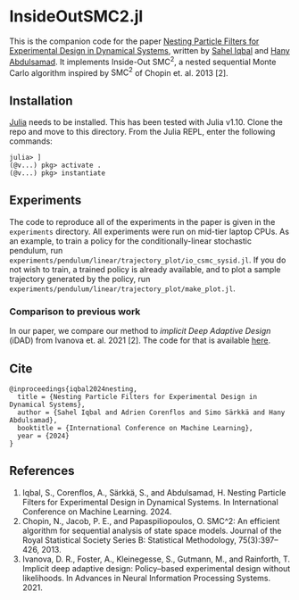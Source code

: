 # InsideOutSMC2.jl

This is the companion code for the paper [Nesting Particle Filters for Experimental Design in Dynamical Systems](https://arxiv.org/abs/2402.07868), written by [Sahel Iqbal](https://github.com/Sahel13) and [Hany Abdulsamad](https://github.com/hanyas). It implements $\textrm{Inside-Out SMC}^2$, a nested sequential Monte Carlo algorithm inspired by $\textrm{SMC}^2$ of Chopin et. al. 2013 [2]. 

## Installation
[Julia](https://julialang.org/) needs to be installed. This has been tested with Julia v1.10. Clone the repo and move to this directory. From the Julia REPL, enter the following commands:
```
julia> ]
(@v...) pkg> activate .
(@v...) pkg> instantiate
```

## Experiments
The code to reproduce all of the experiments in the paper is given in the `experiments` directory. All experiments were run on mid-tier laptop CPUs. As an example, to train a policy for the conditionally-linear stochastic pendulum, run `experiments/pendulum/linear/trajectory_plot/io_csmc_sysid.jl`. If you do not wish to train, a trained policy is already available, and to plot a sample trajectory generated by the policy, run `experiments/pendulum/linear/trajectory_plot/make_plot.jl`.

### Comparison to previous work
In our paper, we compare our method to *implicit Deep Adaptive Design* (iDAD) from Ivanova et. al. 2021 [2]. The code for that is available [here](https://github.com/sahel13/idad).

## Cite
```
@inproceedings{iqbal2024nesting,
  title = {Nesting Particle Filters for Experimental Design in Dynamical Systems},
  author = {Sahel Iqbal and Adrien Corenflos and Simo Särkkä and Hany Abdulsamad},
  booktitle = {International Conference on Machine Learning},
  year = {2024}
}
```

## References
1. Iqbal, S., Corenflos, A., Särkkä, S., and Abdulsamad, H. Nesting Particle Filters for Experimental Design in Dynamical Systems. In International Conference on Machine Learning. 2024.
2. Chopin, N., Jacob, P. E., and Papaspiliopoulos, O. SMC^2: An efficient algorithm for sequential analysis of state space models. Journal of the Royal Statistical Society Series B: Statistical Methodology, 75(3):397–426, 2013.
3. Ivanova, D. R., Foster, A., Kleinegesse, S., Gutmann, M., and Rainforth, T. Implicit deep adaptive design: Policy–based experimental design without likelihoods. In Advances in Neural Information Processing Systems. 2021.
